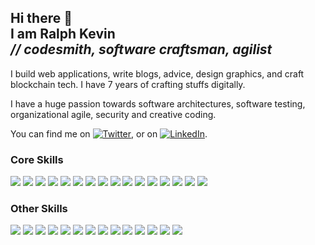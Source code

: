 <h2>
  Hi there 👋 <br/>
  I am Ralph Kevin <br/>
  <i>// codesmith, software craftsman, agilist</i>
</h1>

I build web applications, write blogs, advice, design graphics, and craft blockchain tech.
I have 7 years of crafting stuffs digitally.

I have a huge passion towards software architectures, software testing, organizational agile, security and creative coding.


<!-- Actual text -->

You can find me on [![Twitter][1.2]][1], or on [![LinkedIn][2.2]][2].

<!-- Icons -->

[1.2]: http://i.imgur.com/wWzX9uB.png (twitter icon without padding)
[2.2]: https://raw.githubusercontent.com/MartinHeinz/MartinHeinz/master/linkedin-3-16.png (LinkedIn icon without padding)

<!-- Links to your social media accounts -->

[1]: https://twitter.com/ralphcasipe1
[2]: https://www.linkedin.com/in/ralph-casipe/

### Core Skills
  
  ![](https://img.shields.io/badge/-JavaScript-2C3E50?style=for-the-badge&logo=javascript)
  ![](https://img.shields.io/badge/-TypeScript-2C3E50?style=for-the-badge&logo=typescript)
  ![](https://img.shields.io/badge/-Git-2C3E50?style=for-the-badge&logo=git)
  ![](https://img.shields.io/badge/-unix-2C3E50?style=for-the-badge&logo=linux)
  ![](https://img.shields.io/badge/-VSCode-2C3E50?style=for-the-badge&logo=visual-studio-code)
  ![](https://img.shields.io/badge/-MongoDB-2C3E50?style=for-the-badge&logo=mongodb)
  ![](https://img.shields.io/badge/-PostgreSQL-2C3E50?style=for-the-badge&logo=postgresql)
  ![](https://img.shields.io/badge/-Redis-2C3E50?style=for-the-badge&logo=redis)
  ![](https://img.shields.io/badge/-Bazel-2C3E50?style=for-the-badge&logo=bazel)
  ![](https://img.shields.io/badge/-CircleCI-2C3E50?style=for-the-badge&logo=circleci)
  ![](https://img.shields.io/badge/-Github%20Actions-2C3E50?style=for-the-badge&logo=github)
  ![](https://img.shields.io/badge/-GraphQL-2C3E50?style=for-the-badge&logo=graphql)
  ![](https://img.shields.io/badge/-Docker-2C3E50?style=for-the-badge&logo=docker)
  ![](https://img.shields.io/badge/-NodeJS-2C3E50?style=for-the-badge&logo=node)
  ![](https://img.shields.io/badge/-Express-2C3E50?style=for-the-badge&logo=express)
  ![](https://img.shields.io/badge/-Koa-2C3E50?style=for-the-badge&logo=koa)
  
### Other Skills
  ![](https://img.shields.io/badge/code-Ruby-CCD1D8?style=flat-square&logo=ruby)
  ![](https://img.shields.io/badge/code-Elixir-CCD1D8?style=flat-square&logo=elixir)
  ![](https://img.shields.io/badge/code-Go-CCD1D8?style=flat-square&logo=go)
  ![](https://img.shields.io/badge/database-RethinkDB-CCD1D8?style=flat-square&logo=rethinkdb)
  ![](https://img.shields.io/badge/mq-RabbitMQ-CCD1D8?style=flat-square&logo=rabbitmq)
  ![](https://img.shields.io/badge/mq-ActiveMQ-CCD1D8?style=flat-square&logo=activemq)
  ![](https://img.shields.io/badge/tool-Grafana-CCD1D8?style=flat-square&logo=grafana)
  ![](https://img.shields.io/badge/tool-Prometheus-CCD1D8?style=flat-square&logo=prometheus) 
  ![](https://img.shields.io/badge/tool-Kubernetes-CCD1D8?style=flat-square&logo=kubernetes)
  ![](https://img.shields.io/badge/test-Mocha-CCD1D8?style=flat-square&logo=mocha)
  ![](https://img.shields.io/badge/tool-Postman-CCD1D8?style=flat-square&logo=postman)
  ![](https://img.shields.io/badge/code-Gherkin-CCD1D8?style=flat-square&logo=gherkin)
  ![](https://img.shields.io/badge/framework-NestJS-CCD1D8?style=flat-square&logo=nestjs)
  ![](https://img.shields.io/badge/framework-Phoenix-CCD1D8?style=flat-square&logo=phoenix)

<!--
**ralphcasipe1/ralphcasipe1** is a ✨ _special_ ✨ repository because its `README.md` (this file) appears on your GitHub profile.

Here are some ideas to get you started:

- 🔭 I’m currently working on ...
- 🌱 I’m currently learning ...
- 👯 I’m looking to collaborate on ...
- 🤔 I’m looking for help with ...
- 💬 Ask me about ...
- 📫 How to reach me: ...
- 😄 Pronouns: ...
- ⚡ Fun fact: ...
-->
